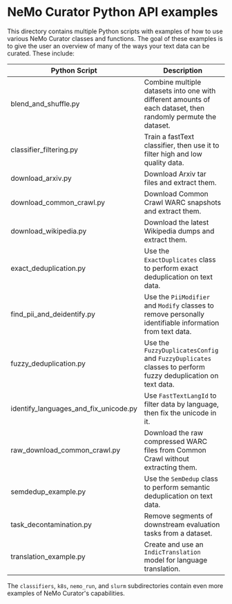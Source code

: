 # NeMo Curator Python API examples

This directory contains multiple Python scripts with examples of how to use various NeMo Curator classes and functions.
The goal of these examples is to give the user an overview of many of the ways your text data can be curated.
These include:

| Python Script                         | Description                                                                                                   |
|---------------------------------------|---------------------------------------------------------------------------------------------------------------|
| blend_and_shuffle.py                  | Combine multiple datasets into one with different amounts of each dataset, then randomly permute the dataset. |
| classifier_filtering.py               | Train a fastText classifier, then use it to filter high and low quality data.                                 |
| download_arxiv.py                     | Download Arxiv tar files and extract them.                                                                    |
| download_common_crawl.py              | Download Common Crawl WARC snapshots and extract them.                                                        |
| download_wikipedia.py                 | Download the latest Wikipedia dumps and extract them.                                                         |
| exact_deduplication.py                | Use the `ExactDuplicates` class to perform exact deduplication on text data.                                  |
| find_pii_and_deidentify.py            | Use the `PiiModifier` and `Modify` classes to remove personally identifiable information from text data.      |
| fuzzy_deduplication.py                | Use the `FuzzyDuplicatesConfig` and `FuzzyDuplicates` classes to perform fuzzy deduplication on text data.    |
| identify_languages_and_fix_unicode.py | Use `FastTextLangId` to filter data by language, then fix the unicode in it.                                  |
| raw_download_common_crawl.py          | Download the raw compressed WARC files from Common Crawl without extracting them.                             |
| semdedup_example.py                   | Use the `SemDedup` class to perform semantic deduplication on text data.                                      |
| task_decontamination.py               | Remove segments of downstream evaluation tasks from a dataset.                                                |
| translation_example.py                | Create and use an `IndicTranslation` model for language translation.                                          |

The `classifiers`, `k8s`, `nemo_run`, and `slurm` subdirectories contain even more examples of NeMo Curator's capabilities.

